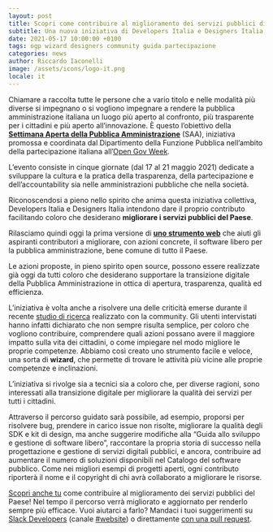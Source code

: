 ```yaml
---
layout: post
title: Scopri come contribuire al miglioramento dei servizi pubblici digitali del Paese
subtitle: Una nuova iniziativa di Developers Italia e Designers Italia per la Settimana Aperta della PA
date: 2021-05-17 10:00:00 +0100
tags: ogp wizard designers community guida partecipazione
categories: news
author: Riccardo Iaconelli
image: /assets/icons/logo-it.png
locale: it
---
```

Chiamare a raccolta tutte le persone che a vario titolo e nelle modalità più diverse si impegnano o si vogliono impegnare a rendere la pubblica amministrazione italiana un luogo più aperto al confronto, più trasparente per i cittadini e più aperto all’innovazione. È questo l’obiettivo della **[Settimana Aperta della Pubblica Amministrazione](http://open.gov.it/2021/04/27/opengov-week-settimana-dellamministrazione-aperta-dal-17-al-21-maggio-a-livello-mondiale/)** (SAA), iniziativa promossa e coordinata dal Dipartimento della Funzione Pubblica nell’ambito della partecipazione italiana all’[Open Gov Week](https://www.opengovweek.org/).

L’evento consiste in cinque giornate (dal 17 al 21 maggio 2021) dedicate a sviluppare la cultura e la pratica della trasparenza, della partecipazione e dell’accountability sia nelle amministrazioni pubbliche che nella società.

Riconoscendosi a pieno nello spirito che anima questa iniziativa collettiva, Developers Italia e Designers Italia intendono dare il proprio contributo facilitando coloro che desiderano **migliorare i servizi pubblici del Paese**.

Rilasciamo quindi oggi la prima versione di **[uno strumento web](https://come-partecipo.italia.it/)** che aiuti gli aspiranti contributori a migliorare, con azioni concrete, il software libero per la pubblica amministrazione, bene comune di tutto il Paese.

Le azioni proposte, in pieno spirito open source, possono essere realizzate già oggi da tutti coloro che desiderano supportare la transizione digitale della Pubblica Amministrazione in ottica di apertura, trasparenza, qualità ed efficienza.

L’iniziativa è volta anche a risolvere una delle criticità emerse durante il recente [studio di ricerca](https://medium.com/designers-italia/il-valore-della-community-per-designers-italia-e-developers-italia-bd486dff2a6d) realizzato con la community. Gli utenti intervistati hanno infatti dichiarato che non sempre risulta semplice, per coloro che vogliono contribuire, comprendere quali azioni possano avere il maggiore impatto sulla vita dei cittadini, o come impiegare nel modo migliore le proprie competenze. Abbiamo così creato uno strumento facile e veloce, una sorta di __wizard__, che permette di trovare le attività più vicine alle proprie competenze e inclinazioni.

L’iniziativa si rivolge sia a tecnici sia a coloro che, per diverse ragioni, sono interessati alla transizione digitale per migliorare la qualità dei servizi per tutti i cittadini.

Attraverso il percorso guidato sarà possibile, ad esempio, proporsi per risolvere bug, prendere in carico issue non risolte, migliorare la qualità degli SDK e kit di design, ma anche suggerire modifiche alla “Guida allo sviluppo e gestione di software libero”, raccontare la propria storia di successo nella progettazione e gestione di servizi digitali pubblici, e ancora, contribuire ad aumentare il numero di soluzioni disponibili nel Catalogo del software pubblico. Come nei migliori esempi di progetti aperti, ogni contributo riporterà il nome e il copyright di chi avrà collaborato a migliorare le risorse.

[Scopri anche tu](https://come-partecipo.italia.it/) come contribuire al miglioramento dei servizi pubblici del Paese! Nel tempo il percorso verrà migliorato e aggiornato per renderlo sempre più efficace. Vuoi aiutarci a farlo? Mandaci i tuoi suggerimenti su [Slack Developers](https://slack.developers.italia.it) (canale [#website](https://developersitalia.slack.com/archives/C9R26QMT6)) o direttamente [con una pull request](https://github.com/italia/wizard-italia).
